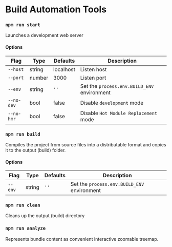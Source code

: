 # Build Automation Tools

### `npm run start`

Launches a development web server

#### Options

| Flag       | Type   | Defaults  | Description                                 |
| ---------- | ------ | --------- | ------------------------------------------- |
| `--host`   | string | localhost | Listen host                                 |
| `--port`   | number | 3000      | Listen port                                 |
| `--env`    | string | `''`      | Set the `process.env.BUILD_ENV` environment |
| `--no-dev` | bool   | false     | Disable `development` mode                  |
| `--no-hmr` | bool   | false     | Disable `Hot Module Replacement` mode       |

### `npm run build`

Compiles the project from source files into a distributable format and copies it to the output (build) folder.

#### Options

| Flag    | Type   | Defaults | Description                                 |
| ------- | ------ | -------- | ------------------------------------------- |
| `--env` | string | `''`     | Set the `process.env.BUILD_ENV` environment |

### `npm run clean`

Cleans up the output (build) directory

### `npm run analyze`

Represents bundle content as convenient interactive zoomable treemap.
